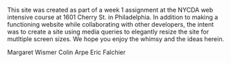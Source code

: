 This site was created as part of a week 1 assignment at the NYCDA web intensive 
course at 1601 Cherry St. in Philadelphia. In addition to making a functioning 
website while collaborating with other developers, the intent was to create a site 
using media queries to elegantly resize the site for mutltiple screen sizes. We hope you enjoy the whimsy and the ideas herein.

Margaret Wismer
Colin Arpe
Eric Falchier
